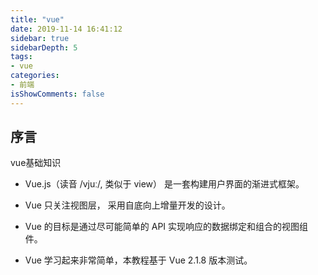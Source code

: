 ```yaml
---
title: "vue"
date: 2019-11-14 16:41:12
sidebar: true
sidebarDepth: 5
tags: 
- vue
categories:
- 前端
isShowComments: false
---
```

<Boxx/>


## 序言

<p>vue基础知识</p>

- Vue.js（读音 /vjuː/, 类似于 view） 是一套构建用户界面的渐进式框架。

- Vue 只关注视图层， 采用自底向上增量开发的设计。

- Vue 的目标是通过尽可能简单的 API 实现响应的数据绑定和组合的视图组件。

- Vue 学习起来非常简单，本教程基于 Vue 2.1.8 版本测试。